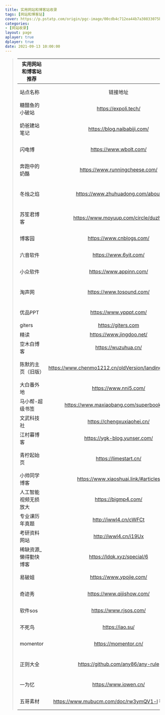 ```yaml
---
title: 实用网站和博客站收录
tags: [网站和博客站]
cover: https://p.pstatp.com/origin/pgc-image/00cdb4c712ea44b7a30833075b0c637d
categories:
- [网站收录]
layout: page
aplayer: true
dplayer: true
date: 2021-09-13 10:00:00
---
```




> | 实用网站和博客站推荐  |                                                        |                                    |              |
> | --------------------- | :----------------------------------------------------: | ---------------------------------- | ------------ |
> | 站点名称              |                        链接地址                        | 备注信息                           | 群组分享人   |
> | 糖醋鱼的小破站        |                  https://expoli.tech/                  | 很有实用价值，博主厉害             | NOISE        |
> | 奶爸建站笔记          |              https://blog.naibabiji.com/               | 建站知识，外贸建站知识博主         | NOISE        |
> | 闪电博                |                 https://www.wbolt.com/                 | wp开发者，很强                     | NOISE        |
> | 奔跑中的奶酪          |             https://www.runningcheese.com/             | 优质博客，浏览器定制，技能分享     | Nai          |
> | 冬烛之焰              |            https://www.zhuhuadong.com/about            | 一个程序员生活感悟的个人博客       | 忆笭         |
> | 苏笙君博客            |          https://www.moyuup.com/circle/duzhe           | 日常分享生活知识、软件教程         | 忆笭         |
> | 博客园                |                https://www.cnblogs.com/                | 开发者的网上家园                   | 忆笭         |
> | 六音软件              |                 https://www.6yit.com/                  | 软件论坛，实用软件                 | Nai          |
> | 小众软件              |                https://www.appinn.com/                 | 分享免费有趣的小众软件             | Nai          |
> | 淘声网                |                https://www.tosound.com/                | 探索全球 1,000,000+声音资源        | 忆笭         |
> | 优品PPT               |                 https://www.ypppt.com/                 | 一个有情怀的免费PPT网站            | 忆笭         |
> | giters                |                   https://giters.com                   | GIT代码仓库                        | NOISE        |
> | 精读                  |                https://www.jingdoo.net/                | 书单下载站                         | NOISE        |
> | 空木白博客            |                  https://wuzuhua.cn/                   | 源码分享，实用软件推荐             |              |
> | 陈默的主页（旧版）    | https://www.chenmo1212.cn/oldVersion/landingPage/#blog | 他向我们展示了当代大学生有才的一面 | NOISE        |
> | 大白番外地            |                 https://www.nni5.com/                  | 分享在你心间                       | NOISE        |
> | 马小帮-超级书签       |        https://www.maxiaobang.com/superbookmark        | 只有你想不到                       | NOISE        |
> | 文武科技社            |               https://chengxuxiaohei.cn/               | 有关黑苹果的一切                   | NOISE        |
> | 江村暮博客            |              https://ygk-blog.yunser.com/              | 生活随享                           | 忆笭         |
> | 青柠起始页            |                 https://limestart.cn/                  | 可以很方便的下载必应每日壁纸       | 忆笭         |
> | 小帅同学博客          |          https://www.xiaoshuai.link/#articles          | 很综合的资源博客                   | 忆笭         |
> | 人工智能视频无损放大  |                  https://bigmp4.com/                   | 可以免费使用                       | 尤先生       |
> | 专业课历年真题        |                 http://iwwl4.cn/cWFCt                  | 各大学科知识（可参考）             | 忆笭         |
> | 考研资料网站          |                 http://iwwl4.cn/i19Ux                  | 考研资料（可参考）                 | 忆笭         |
> | 稀缺资源_懒得勤快博客 |               https://ldqk.xyz/special/6               | 资源博客                           | 忆笭         |
> | 易破姐                |                https://www.ypojie.com/                 | 破解软件大全                       | 厉害了我的国 |
> | 奇迹秀                |               https://www.qijishow.com/                | 设计类                             | 厉害了我的国 |
> | 软件sos               |                 https://www.rjsos.com/                 | 软件百科大全                       | 厉害了我的国 |
> | 不死鸟                |                    https://iao.su/                     | 综合性分享优质资源                 | 厉害了我的国 |
> | momentor              |                  https://momentor.cn/                  | c4d动态设计国内一流                | 厉害了我的国 |
> | 正则大全              |           https://github.com/any86/any-rule            | 收录了 70+ 条常用正则表达式        |              |
> | 一为忆                |                 https://www.iowen.cn/                  | 做网址导航可能用到                 | 忆笭         |
> | 五哥素材              |    https://www.mubucm.com/doc/rw3ymQV1-l 密码: wgsc    | 资源小库                           | 厉害了我的国 |